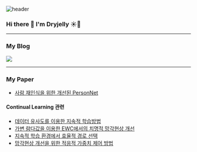 ![header](https://capsule-render.vercel.app/api?type=waving&color=timeAuto&height=300&section=header&text=%20Dry%20Jelly%20&fontSize=90&animation=fadeIn)

### Hi there 👋 I'm Dryjelly ☀️🍮
---
### My Blog   
[<img src="https://img.shields.io/badge/Tistory-000000?style=for-the-badge">](https://dryjelly.tistory.com/)

---
### My Paper
* [사람 재인식을 위한 개선된 PersonNet](https://www.dbpia.co.kr/Journal/articleDetail?nodeId=NODE09301114)   
#### Continual Learning 관련  
* [데이터 유사도를 이용한 지속적 학습방법](https://www.dbpia.co.kr/Journal/articleDetail?nodeId=NODE09411759)   
* [가변 람다값을 이용한 EWC에서의 치명적 망각현상 개선](https://www.dbpia.co.kr/Journal/articleDetail?nodeId=NODE10525090)   
* [지속적 학습 환경에서 효율적 경로 선택](https://www.dbpia.co.kr/Journal/articleDetail?nodeId=NODE10613153)   
* [망각현상 개선을 위한 적응적 가중치 제어 방법](https://www.dbpia.co.kr/Journal/articleDetail?nodeId=NODE11026951)   
  
<!--
**Dryjelly/Dryjelly** is a ✨ _special_ ✨ repository because its `README.md` (this file) appears on your GitHub profile.

Here are some ideas to get you started:

- 🔭 I’m currently working on ...
- 🌱 I’m currently learning ...
- 👯 I’m looking to collaborate on ...
- 🤔 I’m looking for help with ...
- 💬 Ask me about ...
- 📫 How to reach me: ...
- 😄 Pronouns: ...
- ⚡ Fun fact: ...
  
[<img src="https://img.shields.io/badge/Slide Share-008ED2?style=for-the-badge&logo=SlideShare&logoColor=white">](https://www.slideshare.net/ssuser892bc4?utm_campaign=profiletracking&utm_medium=sssite&utm_source=ssslideview)
-->
